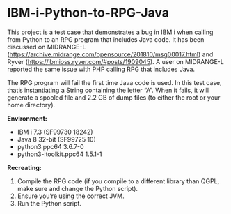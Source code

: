 # IBM-i-Python-to-RPG-Java
This project is a test case that demonstrates a bug in IBM i when calling from Python to an RPG program that includes Java code.  It has been discussed on MIDRANGE-L (https://archive.midrange.com/opensource/201810/msg00017.html) and Ryver (https://ibmioss.ryver.com/#posts/1909045).  A user on MIDRANGE-L reported the same issue with PHP  calling RPG that includes Java.


The RPG program will fail the first time Java code is used. In this test case, that’s instantiating a String containing the letter “A”.  When it fails, it will generate a spooled file and 2.2 GB of dump files (to either the root or your home directory).

 
**Environment:**
- IBM i 7.3 (SF99730  18242)
- Java 8  32-bit (SF99725  10)
- python3.ppc64 3.6.7-0
- python3-itoolkit.ppc64 1.5.1-1
 

**Recreating:**
1. Compile the RPG code (if you compile to a different library than QGPL, make sure and change the Python script).
2. Ensure you’re using the correct JVM.
3. Run the Python script.
